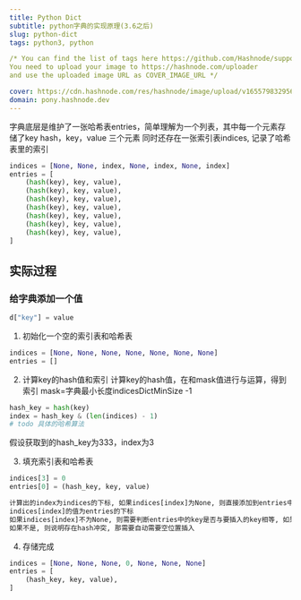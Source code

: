 ```yaml
---
title: Python Dict
subtitle: python字典的实现原理(3.6之后)
slug: python-dict
tags: python3, python 

/* You can find the list of tags here https://github.com/Hashnode/support/blob/main/misc/tags.json
You need to upload your image to https://hashnode.com/uploader 
and use the uploaded image URL as COVER_IMAGE_URL */ 

cover: https://cdn.hashnode.com/res/hashnode/image/upload/v1655798329568/6fkXInJc_.jpg?auto=compress
domain: pony.hashnode.dev
---
```


字典底层是维护了一张哈希表entries，简单理解为一个列表，其中每一个元素存储了key hash，key，value 三个元素
同时还存在一张索引表indices, 记录了哈希表里的索引

```python
indices = [None, None, index, None, index, None, index]
entries = [
    (hash(key), key, value),
    (hash(key), key, value),
    (hash(key), key, value),
    (hash(key), key, value),
    (hash(key), key, value),
    (hash(key), key, value),
    (hash(key), key, value),
]

```

## 实际过程
### 给字典添加一个值
```python
d["key"] = value
```

1. 初始化一个空的索引表和哈希表
```python
indices = [None, None, None, None, None, None, None]
entries = []
```

2. 计算key的hash值和索引
计算key的hash值，在和mask值进行与运算，得到索引
mask=字典最小长度indicesDictMinSize -1
```python
hash_key = hash(key)
index = hash_key & (len(indices) - 1)
# todo 具体的哈希算法

```
假设获取到的hash_key为333，index为3

3. 填充索引表和哈希表
```python
indices[3] = 0
entries[0] = (hash_key, key, value)

计算出的index为indices的下标, 如果indices[index]为None, 则直接添加到entries中, 
indices[index]的值为entries的下标
如果indices[index]不为None, 则需要判断entries中的key是否与要插入的key相等, 如果是同一个key, 则更新value,
如果不是, 则说明存在hash冲突, 那需要自动需要空位置插入
```

4. 存储完成
```python
indices = [None, None, None, 0, None, None, None]
entries = [
    (hash_key, key, value),
]
```

